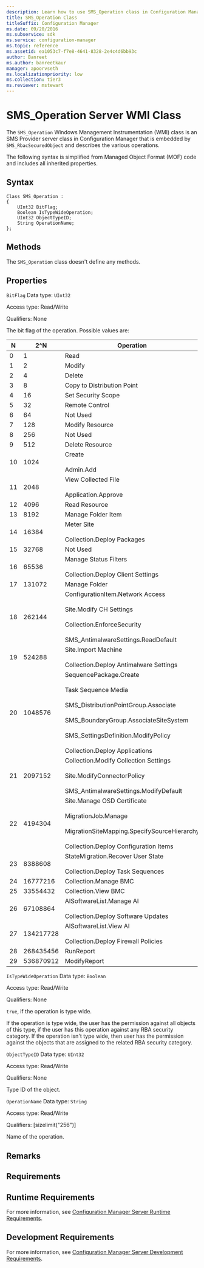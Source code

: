 ```yaml
---
description: Learn how to use SMS_Operation class in Configuration Manager, which SMS_RbacSecuredObject embeds. This class describes the various operations.
title: SMS_Operation Class
titleSuffix: Configuration Manager
ms.date: 09/20/2016
ms.subservice: sdk
ms.service: configuration-manager
ms.topic: reference
ms.assetid: ea1053c7-f7e8-4641-8328-2e4c4d6bb93c
author: Banreet
ms.author: banreetkaur
manager: apoorvseth
ms.localizationpriority: low
ms.collection: tier3
ms.reviewer: mstewart
---
```

# SMS_Operation Server WMI Class
The `SMS_Operation` Windows Management Instrumentation (WMI) class is an SMS Provider server class in Configuration Manager that is embedded by `SMS_RbacSecuredObject` and describes the various operations.

 The following syntax is simplified from Managed Object Format (MOF) code and includes all inherited properties.

## Syntax

```
Class SMS_Operation :
{
    UInt32 BitFlag;
    Boolean IsTypeWideOperation;
    UInt32 ObjectTypeID;
    String OperationName;
};
```

## Methods
 The `SMS_Operation` class doesn't define any methods.

## Properties
 `BitFlag`
 Data type: `UInt32`

 Access type: Read/Write

 Qualifiers: None

 The bit flag of the operation. Possible values are:

|N|2^N|Operation|
|-|-|-|
|0|1|Read|
|1|2|Modify|
|2|4|Delete|
|3|8|Copy to Distribution Point|
|4|16|Set Security Scope|
|5|32|Remote Control|
|6|64|Not Used|
|7|128|Modify Resource|
|8|256|Not Used|
|9|512|Delete Resource|
|10|1024|Create<br /><br /> Admin.Add|
|11|2048|View Collected File<br /><br /> Application.Approve|
|12|4096|Read Resource|
|13|8192|Manage Folder Item|
|14|16384|Meter Site<br /><br /> Collection.Deploy Packages|
|15|32768|Not Used|
|16|65536|Manage Status Filters<br /><br /> Collection.Deploy Client Settings|
|17|131072|Manage Folder|
|18|262144|ConfigurationItem.Network Access<br /><br /> Site.Modify CH Settings<br /><br /> Collection.EnforceSecurity<br /><br /> SMS_AntimalwareSettings.ReadDefault|
|19|524288|Site.Import Machine<br /><br /> Collection.Deploy Antimalware Settings|
|20|1048576|SequencePackage.Create<br /><br /> Task Sequence Media<br /><br /> SMS_DistributionPointGroup.Associate<br /><br /> SMS_BoundaryGroup.AssociateSiteSystem<br /><br /> SMS_SettingsDefinition.ModifyPolicy<br /><br /> Collection.Deploy Applications|
|21|2097152|Collection.Modify Collection Settings<br /><br /> Site.ModifyConnectorPolicy<br /><br /> SMS_AntimalwareSettings.ModifyDefault|
|22|4194304|Site.Manage OSD Certificate<br /><br /> MigrationJob.Manage<br /><br /> MigrationSiteMapping.SpecifySourceHierarchy<br /><br /> Collection.Deploy Configuration Items|
|23|8388608|StateMigration.Recover User State<br /><br /> Collection.Deploy Task Sequences|
|24|16777216|Collection.Manage BMC|
|25|33554432|Collection.View BMC|
|26|67108864|AISoftwareList.Manage AI<br /><br /> Collection.Deploy Software Updates|
|27|134217728|AISoftwareList.View AI<br /><br /> Collection.Deploy Firewall Policies|
|28|268435456|RunReport|
|29|536870912|ModifyReport|

 `IsTypeWideOperation`
 Data type: `Boolean`

 Access type: Read/Write

 Qualifiers: None

 `true`, if the operation is type wide.

 If the operation is type wide, the user has the permission against all objects of this type, if the user has this operation against any RBA security category. If the operation isn't type wide, then user has the permission against the objects that are assigned to the related RBA security category.

 `ObjectTypeID`
 Data type: `UInt32`

 Access type: Read/Write

 Qualifiers: None

 Type ID of the object.

 `OperationName`
 Data type: `String`

 Access type: Read/Write

 Qualifiers: [sizelimit("256")]

 Name of the operation.

## Remarks

## Requirements

## Runtime Requirements
 For more information, see [Configuration Manager Server Runtime Requirements](../../../../../develop/core/reqs/server-runtime-requirements.md).

## Development Requirements
 For more information, see [Configuration Manager Server Development Requirements](../../../../../develop/core/reqs/server-development-requirements.md).
